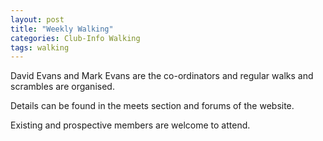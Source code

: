 ```yaml
---
layout: post
title: "Weekly Walking"
categories: Club-Info Walking
tags: walking
---
```


David Evans and Mark Evans are the co-ordinators and regular walks and scrambles are organised.

Details can be found in the meets section and forums of the website.

Existing and prospective members are welcome to attend.
